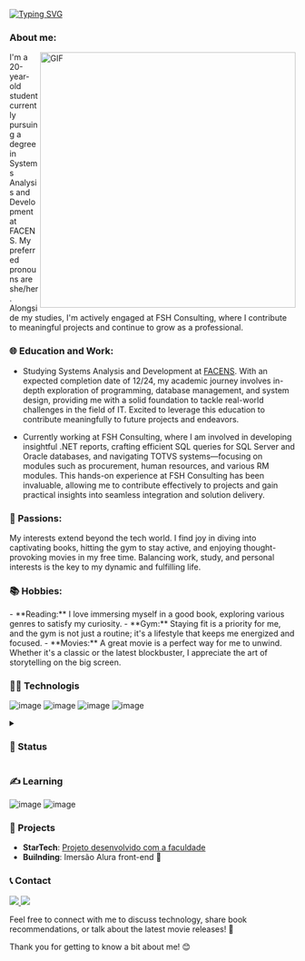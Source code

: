 [![Typing SVG](https://readme-typing-svg.demolab.com?font=Fira+Code&size=30&duration=2500&pause=500&color=9100F7&vCenter=true&multiline=true&repeat=false&random=false&width=1800&height=150&lines=I'm+Hillary+😊;A+passionate+UX+designer+dedicated+to+creating+delightful+and+user-centric+digital+experiences;I+believe+in+the+power+of+design+to+solve+complex+problems+and+enhance+user+satisfaction.+)](https://git.io/typing-svg)

 
<h3> About me: </h3>
<img align="right" alt="GIF" src="https://media0.giphy.com/media/Rs0JBoGpPxMAlnVc8y/giphy.gif?cid=ecf05e47vgq7am5lkcwb0cl1twxgv0zxg4bqyrurrz0dqvaz&ep=v1_gifs_related&rid=giphy.gif&ct=g?raw=true" width="450" height="450"/> 
I'm a 20-year-old student currently pursuing a degree in Systems Analysis and Development at FACENS. My preferred pronouns are she/her. Alongside my studies, I'm actively engaged at FSH Consulting, where I contribute to meaningful projects and continue to grow as a professional.

<h3>🌐 Education and Work:</h3>

- Studying Systems Analysis and Development at <a href="https://www.facens.br">FACENS</a>. With an expected completion date of 12/24, my academic journey involves in-depth exploration of programming, database management, and system design, providing me with a solid foundation to tackle real-world challenges in the field of IT. Excited to leverage this education to contribute meaningfully to future projects and endeavors.

- Currently working at FSH Consulting, where I am involved in developing insightful .NET reports, crafting efficient SQL queries for SQL Server and Oracle databases, and navigating TOTVS systems—focusing on modules such as procurement, human resources, and various RM modules. This hands-on experience at FSH Consulting has been invaluable, allowing me to contribute effectively to projects and gain practical insights into seamless integration and solution delivery.

 <h3>🚀 Passions:</h3>
My interests extend beyond the tech world. I find joy in diving into captivating books, hitting the gym to stay active, and enjoying thought-provoking movies in my free time. Balancing work, study, and personal interests is the key to my dynamic and fulfilling life.

<h3>📚 Hobbies:</h3>
- **Reading:** I love immersing myself in a good book, exploring various genres to satisfy my curiosity.
- **Gym:** Staying fit is a priority for me, and the gym is not just a routine; it's a lifestyle that keeps me energized and focused.
- **Movies:** A great movie is a perfect way for me to unwind. Whether it's a classic or the latest blockbuster, I appreciate the art of storytelling on the big screen.

<h3>👩‍💻 Technologis</h3>
 
![image](https://github.com/HillaryFerreira/HillaryFerreira/assets/129438048/f5a34e94-e26b-4da9-8cd3-c475d2b6c790)
![image](https://github.com/HillaryFerreira/HillaryFerreira/assets/129438048/e5eb20c2-8f46-4d33-b3fe-362cc36c5842)
![image](https://github.com/HillaryFerreira/HillaryFerreira/assets/129438048/a3f4d7b4-f6e2-4cd9-b5fd-922dae5ad4f2)
![image](https://github.com/HillaryFerreira/HillaryFerreira/assets/129438048/543ae98b-16be-4444-8aea-7f33a98c98b0)

<details>
  <summary><h3>💛 Status</h3></summary>
 <div>
<img align="center" alt="HillaryFerreira's GitHub Stats" src="https://github-readme-stats.vercel.app/api?username=HillaryFerreira&show_icons=true&theme=tokyonight" />
 <img align="center" alt="HillaryFerreira's GitHub Top Languages" src="https://github-readme-stats.vercel.app/api/top-langs/?username=HillaryFerreira&theme=tokyonight" />
 </div>
</details>

<h3>✍️ Learning</h3>

![image](https://github.com/HillaryFerreira/HillaryFerreira/assets/129438048/635f40d2-4aac-4b94-b1af-e8538499e0a8)
![image](https://github.com/HillaryFerreira/HillaryFerreira/assets/129438048/577b1b0b-d3dc-49da-8b2b-0ab8bb4f6330)


<h3>📁 Projects</h3>

- **StarTech**: [Projeto desenvolvido com a faculdade](https://github.com/Projeto-StarTech/StarTech.git)
- **Builnding**: Imersão Alura front-end 🚧

<h3>📞 Contact</h3>

<a href="https://www.linkedin.com/in/hillary-ferreira/" target="_blank"><img src="https://img.shields.io/badge/-LinkedIn-%230077B5?style=for-the-badge&logo=linkedin&logoColor=white" target="_blank">
<a href = "https://www.instagram.com/hillaryfp.c/"><img src="https://img.shields.io/badge/Instagram-E4405F?style=for-the-badge&logo=instagram&logoColor=white"></a>



Feel free to connect with me to discuss technology, share book recommendations, or talk about the latest movie releases! 🌟

Thank you for getting to know a bit about me! 😊
